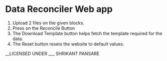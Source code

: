 # Data Reconciler Web app


1. Upload 2 files on the given blocks.
2. Press on the Reconcile Button
3. The Download Template button helps fetch the template required for the data.
4. The Reset button resets the website to default values.

__LICENSED UNDER ___ SHRIKANT PANSARE
